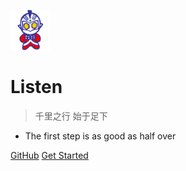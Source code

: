 ![logo](_media/UltraSeven.png)

# Listen

> 千里之行 始于足下

* The first step is as good as half over

[GitHub](https://github.com/listentime)
[Get Started](#Listen)